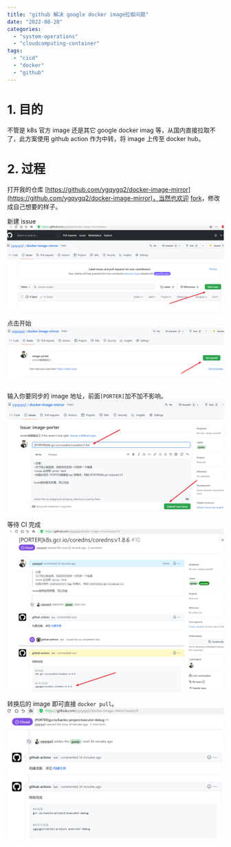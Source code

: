 ```yaml
---
title: "github 解决 google docker image拉取问题"
date: "2022-08-28"
categories: 
  - "system-operations"
  - "cloudcomputing-container"
tags: 
  - "cicd"
  - "docker"
  - "github"
---
```


# 1\. 目的

不管是 k8s 官方 image 还是其它 google docker imag 等，从国内直接拉取不了，此方案使用 github action 作为中转，将 image 上传至 docker hub。

# 2\. 过程

打开我的仓库 [https://github.com/ygqygq2/docker-image-mirror](https://github.com/ygqygq2/docker-image-mirror)，当然也欢迎 [fork](https://github.com/ygqygq2/docker-image-mirror/fork)，修改成自己想要的样子。

新建 issue ![创建issue](images/1661693858600.png)

点击开始 ![点击开始](images/1661693898555.png)

输入你要同步的 image 地址，前面`[PORTER]`加不加不影响。 ![输入 image 地址](images/1661693935166.png)

等待 CI 完成 ![等待完成](images/1661693987504.png)

转换后的 image 即可直接 `docker pull`。 ![issue详情](images/1661693618784.png)
